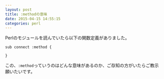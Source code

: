```yaml
---
layout: post
title: :methodの意味
date: 2015-04-15 14:55:15
categories: perl
---
```

<!-- {% raw %} -->
<p>Perlのモジュールを読んでいたら以下の関数定義がありました。</p>

<pre><code>sub connect :method { 

}
</code></pre>

<p>この、<code>:method</code>っていうのはどんな意味があるのか、ご存知の方がいたらご教示願いたいです。</p>
<!-- {% endraw %} -->
